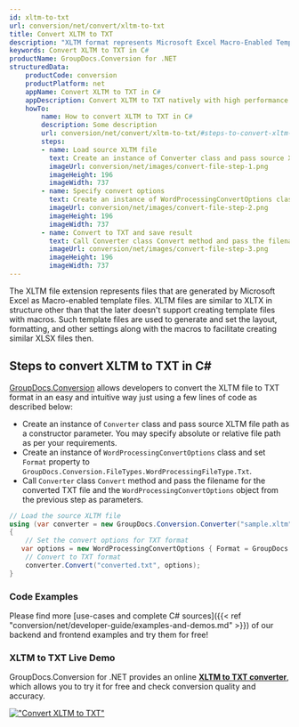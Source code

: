 ```yaml
---
id: xltm-to-txt
url: conversion/net/convert/xltm-to-txt
title: Convert XLTM to TXT
description: "XLTM format represents Microsoft Excel Macro-Enabled Template with .xltm extension. Learn how to convert XLTM to TXT file programmatically in C# language using GroupDocs.Conversion for .NET library."
keywords: Convert XLTM to TXT in C#
productName: GroupDocs.Conversion for .NET
structuredData:
    productCode: conversion
    productPlatform: net
    appName: Convert XLTM to TXT in C#
    appDescription: Convert XLTM to TXT natively with high performance using C# language and server side GroupDocs.Conversion for .NET APIs, without the use of any software like Microsoft or Open Office.
    howTo:
        name: How to convert XLTM to TXT in C# 
        description: Some description
        url: conversion/net/convert/xltm-to-txt/#steps-to-convert-xltm-to-txt-in-c
        steps:
        - name: Load source XLTM file 
          text: Create an instance of Converter class and pass source XLTM file path as a constructor parameter. You may specify absolute or relative file path as per your requirements. 
          imageUrl: conversion/net/images/convert-file-step-1.png
          imageHeight: 196
          imageWidth: 737
        - name: Specify convert options 
          text: Create an instance of WordProcessingConvertOptions class.
          imageUrl: conversion/net/images/convert-file-step-2.png
          imageHeight: 196
          imageWidth: 737
        - name: Convert to TXT and save result 
          text: Call Converter class Convert method and pass the filename for the converted HTML file and the WordProcessingConvertOptions object from the previous step as parameters.
          imageUrl: conversion/net/images/convert-file-step-3.png
          imageHeight: 196
          imageWidth: 737
---
```


The XLTM file extension represents files that are generated by Microsoft Excel as Macro-enabled template files. XLTM files are similar to XLTX in structure other than that the later doesn't support creating template files with macros. Such template files are used to generate and set the layout, formatting, and other settings along with the macros to facilitate creating similar XLSX files then.

## Steps to convert XLTM to TXT in C#

[GroupDocs.Conversion](https://products.groupdocs.com/conversion/net) allows developers to convert the XLTM file to TXT format in an easy and intuitive way just using a few lines of code as described below:

* Create an instance of `Converter` class and pass source XLTM file path as a constructor parameter. You may specify absolute or relative file path as per your requirements. 
* Create an instance of `WordProcessingConvertOptions` class and set `Format` property to `GroupDocs.Conversion.FileTypes.WordProcessingFileType.Txt`.
* Call `Converter` class `Convert` method and pass the filename for the converted TXT file and the `WordProcessingConvertOptions` object from the previous step as parameters.

```csharp
// Load the source XLTM file
using (var converter = new GroupDocs.Conversion.Converter("sample.xltm"))
{
    // Set the convert options for TXT format
   var options = new WordProcessingConvertOptions { Format = GroupDocs.Conversion.FileTypes.WordProcessingFileType.Txt };
    // Convert to TXT format
    converter.Convert("converted.txt", options);
}
```

### Code Examples

Please find more [use-cases and complete C# sources]({{< ref "conversion/net/developer-guide/examples-and-demos.md" >}}) of our backend and frontend examples and try them for free!

### XLTM to TXT Live Demo

GroupDocs.Conversion for .NET provides an online [**XLTM to TXT converter**](https://products.groupdocs.app/conversion/xltm-to-txt), which allows you to try it for free and check conversion quality and accuracy.

[!["Convert XLTM to TXT"](conversion/net/images/convert-to-txt/convert-xltm-to-txt.png)](https://products.groupdocs.app/conversion/xltm-to-txt)